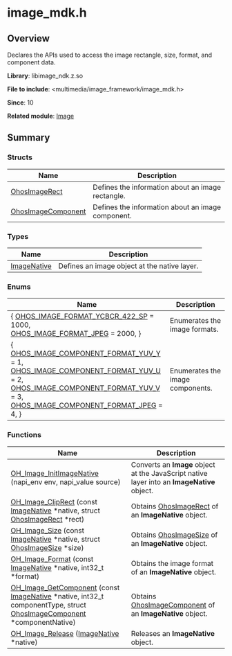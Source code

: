 # image_mdk.h


## Overview

Declares the APIs used to access the image rectangle, size, format, and component data.

**Library**: libimage_ndk.z.so

**File to include**: &lt;multimedia/image_framework/image_mdk.h&gt;

**Since**: 10

**Related module**: [Image](image.md)


## Summary


### Structs

| Name| Description| 
| -------- | -------- |
| [OhosImageRect](_o_h_o_s_1_1_media_1_1_ohos_image_rect.md) | Defines the information about an image rectangle.| 
| [OhosImageComponent](_o_h_o_s_1_1_media_1_1_ohos_image_component.md) | Defines the information about an image component.| 


### Types

| Name| Description| 
| -------- | -------- |
| [ImageNative](image.md#imagenative) | Defines an image object at the native layer.| 


### Enums

| Name| Description| 
| -------- | -------- |
| { [OHOS_IMAGE_FORMAT_YCBCR_422_SP](image.md#anonymous-enum-13) = 1000,<br>[OHOS_IMAGE_FORMAT_JPEG](image.md#anonymous-enum-13) = 2000, } | Enumerates the image formats.| 
| { [OHOS_IMAGE_COMPONENT_FORMAT_YUV_Y](image.md#anonymous-enum-13-1) = 1,<br>[OHOS_IMAGE_COMPONENT_FORMAT_YUV_U](image.md#anonymous-enum-13-1) = 2,<br>[OHOS_IMAGE_COMPONENT_FORMAT_YUV_V](image.md#anonymous-enum-13-1) = 3,<br>[OHOS_IMAGE_COMPONENT_FORMAT_JPEG](image.md#anonymous-enum-13-1) = 4, } | Enumerates the image components.| 


### Functions

| Name| Description| 
| -------- | -------- |
| [OH_Image_InitImageNative](image.md#oh_image_initimagenative) (napi_env env, napi_value source) | Converts an **Image** object at the JavaScript native layer into an **ImageNative** object.| 
| [OH_Image_ClipRect](image.md#oh_image_cliprect) (const [ImageNative](image.md#imagenative) \*native, struct [OhosImageRect](_o_h_o_s_1_1_media_1_1_ohos_image_rect.md) \*rect) | Obtains [OhosImageRect](_o_h_o_s_1_1_media_1_1_ohos_image_rect.md) of an **ImageNative** object.| 
| [OH_Image_Size](image.md#oh_image_size) (const [ImageNative](image.md#imagenative) \*native, struct [OhosImageSize](_ohos_image_size.md) \*size) | Obtains [OhosImageSize](_ohos_image_size.md) of an **ImageNative** object.| 
| [OH_Image_Format](image.md#oh_image_format) (const [ImageNative](image.md#imagenative) \*native, int32_t \*format) | Obtains the image format of an **ImageNative** object.| 
| [OH_Image_GetComponent](image.md#oh_image_getcomponent) (const [ImageNative](image.md#imagenative) \*native, int32_t componentType, struct [OhosImageComponent](_o_h_o_s_1_1_media_1_1_ohos_image_component.md) \*componentNative) | Obtains [OhosImageComponent](_o_h_o_s_1_1_media_1_1_ohos_image_component.md) of an **ImageNative** object.| 
| [OH_Image_Release](image.md#oh_image_release) ([ImageNative](image.md#imagenative) \*native) | Releases an **ImageNative** object.| 
<!--no_check-->
